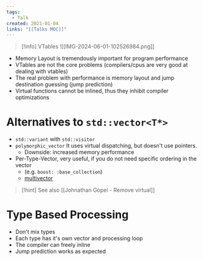 ```yaml
---
tags:
  - Talk
created: 2021-01-04
links: "[[Talks MOC]]"
---
```


> [!info] VTables
> ![[IMG-2024-06-01-102526984.png]]
[](IMG-2024-07-03-173748248.png)
- Memory Layout is tremendously important for program performance
- VTables are not the core problems (compilers/cpus are very good at dealing with vtables)
- The real problem with performance is memory layout and jump destination guessing (jump prediction)
- Virtual functions cannot be inlined, thus they inhibit compiler optimizations

# Alternatives to `std::vector<T*>`

- `std::variant` with `std::visitor`
- `polymorphic_vector` It uses virtual dispatching, but doesn't use pointers.
	- Downside: increased memory performance
- Per-Type-Vector, very useful, if you do not need specific ordering in the vector
	- (e.g. `boost: :base_collection`)
	- [multivector](https://github.com/ibogosavljevic/johnysswlab/blob/master/2021-02-virtualfunctions/multivector.h)

> [!hint] See also [[Johnathan Gopel - Remove virtual]]

# Type Based Processing

- Don't mix types
- Each type has it's own vector and processing loop
- The compiler can freely inline
- Jump prediction works as expected
